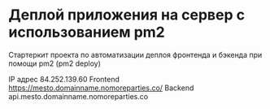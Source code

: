 # Деплой приложения на сервер с использованием pm2

Стартеркит проекта по автоматизации деплоя фронтенда и бэкенда при помощи pm2 (pm2 deploy)

IP адрес 84.252.139.60
Frontend https://mesto.domainname.nomoreparties.co/
Backend api.mesto.domainname.nomoreparties.co
